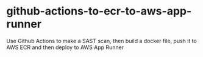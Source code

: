 # github-actions-to-ecr-to-aws-app-runner
Use Github Actions to make a SAST scan, then build a docker file, push it to AWS ECR and then deploy to AWS App Runner

